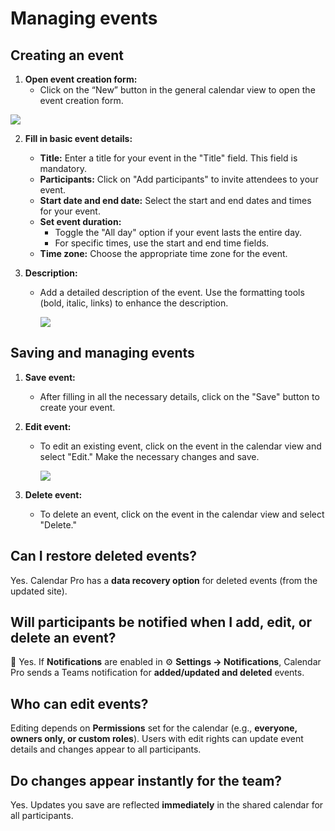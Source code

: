 # Managing events

## Creating an event

1. **Open event creation form:**
   - Click on the “New” button in the general calendar view to open the event creation form.
  <div class="intercom-container"><img src="/assets/img/teams-pro/new-event.png"></div>

2. **Fill in basic event details:**
   - **Title:** Enter a title for your event in the "Title" field. This field is mandatory.
   - **Participants:** Click on "Add participants" to invite attendees to your event.
   - **Start date and end date:** Select the start and end dates and times for your event.
	- **Set event duration:**
	   - Toggle the "All day" option if your event lasts the entire day.
	   - For specific times, use the start and end time fields.
   - **Time zone:** Choose the appropriate time zone for the event.

3. **Description:**
   - Add a detailed description of the event. Use the formatting tools (bold, italic, links) to enhance the description.

        <div class="intercom-container"><img src="/assets/img/teams-pro/manage-event.png"></div>


## Saving and managing events

1. **Save event:**
   - After filling in all the necessary details, click on the "Save" button to create your event.

2. **Edit event:**
   - To edit an existing event, click on the event in the calendar view and select "Edit." Make the necessary changes and save.

     <div class="intercom-container"><img src="/assets/img/teams-pro/edit-event.png"></div>

3. **Delete event:**
   - To delete an event, click on the event in the calendar view and select "Delete."

## Can I restore deleted events?
Yes. Calendar Pro has a <b>data recovery option</b> for deleted events (from the updated site).

## Will participants be notified when I add, edit, or delete an event?
🔔 Yes. If <b>Notifications</b> are enabled in ⚙️ <b>Settings → Notifications</b>, Calendar Pro sends a Teams notification for <b>added/updated and deleted</b> events.

## Who can edit events?
Editing depends on <b>Permissions</b> set for the calendar (e.g., <b>everyone, owners only, or custom roles</b>). Users with edit rights can update event details and changes appear to all participants.

## Do changes appear instantly for the team?
Yes. Updates you save are reflected <b>immediately</b> in the shared calendar for all participants.

<Intercom />
<Hubspot />
<Clarity />
<GoogleAnalytics />

